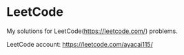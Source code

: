 # LeetCode
My solutions for LeetCode(https://leetcode.com/) problems.

LeetCode account: https://leetcode.com/ayacai115/
